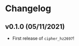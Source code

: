 # Changelog

<!--next-version-placeholder-->

## v0.1.0 (05/11/2021)

- First release of `cipher_hz2697`!